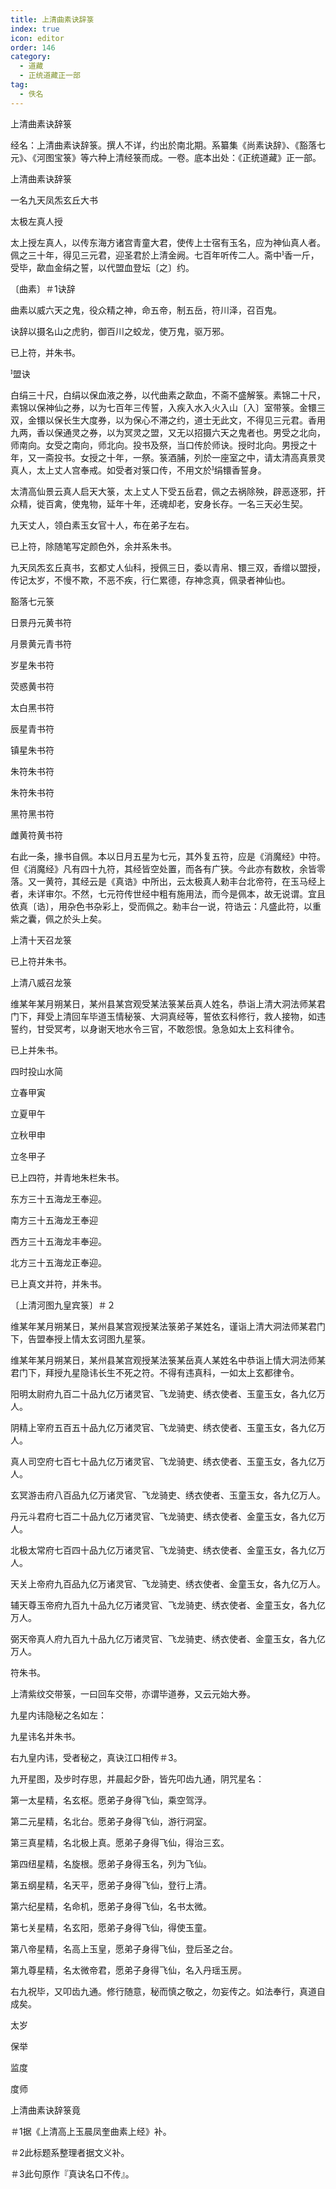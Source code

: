 ```yaml
---
title: 上清曲素诀辞箓
index: true
icon: editor
order: 146
category:
  - 道藏
  - 正统道藏正一部
tag:
  - 佚名
---
```


上清曲素诀辞箓  

经名：上清曲素诀辞箓。撰人不详，约出於南北期。系纂集《尚素诀辞》、《豁落七元》、《河图宝箓》等六种上清经箓而成。一卷。底本出处：《正统道藏》正一部。  

上清曲素诀辞箓  

一名九天凤炁玄丘大书  

太极左真人授  

太上授左真人，以传东海方诸宫青童大君，使传上士宿有玉名，应为神仙真人者。佩之三十年，得见三元君，迎圣君於上清金阙。七百年听传二人。斋中香一斤，受毕，歃血金绢之誓，以代盟血登坛〔之〕约。  

〔曲素〕＃1诀辞  

曲素以威六天之鬼，役众精之神，命五帝，制五岳，符川泽，召百鬼。  

诀辞以摄名山之虎豹，御百川之蛟龙，使万鬼，驱万邪。  

已上符，并朱书。  

盟诀  

白绢三十尺，白绢以保血液之券，以代曲素之歃血，不斋不盛解箓。素锦二十尺，素锦以保神仙之券，以为七百年三传誓，入疾入水入火入山〔入〕室带箓。金镮三双，金镮以保长生大度券，以为保心不滞之约，道士无此文，不得见三元君。香用九两，香以保通灵之券，以为冥灵之盟，又无以招摄六天之鬼者也。男受之北向，师南向。女受之南向，师北向。投书及祭，当口传於师诀。授时北向。男授之十年，又一斋投书。女授之十年，一祭。箓酒脯，列於一座室之中，请太清高真景灵真人，太上丈人宫奉戒。如受者对箓口传，不用文於绢镮香誓身。  

太清高仙景云真人启天大箓，太上丈人下受五岳君，佩之去祸除殃，辟恶逐邪，扞众精，徙百禽，使鬼物，延年十年，还魂却老，安身长存。一名三天必生契。  

九天丈人，领白素玉女官十人，布在弟子左右。  

已上符，除随笔写定颜色外，余并系朱书。  

九天凤炁玄丘真书，玄都丈人仙科，授佩三日，委以青帛、镮三双，香缯以盟授，传记太岁，不慢不欺，不恶不疾，行仁累德，存神念真，佩录者神仙也。  

豁落七元箓  

日景丹元黄书符  

月景黄元青书符  

岁星朱书符  

荧惑黄书符  

太白黑书符  

辰星青书符  

镇星朱书符  

朱符朱书符  

朱符朱书符  

黑符黑书符  

雌黄符黄书符  

右此一条，掾书自佩。本以日月五星为七元，其外复五符，应是《消魔经》中符。但《消魔经》凡有四十九符，其经皆空处置，而各有广狭。今此亦有数枚，余皆零落。又一黄符，其经云是《真诰》中所出，云太极真人勑丰台北帝符，在玉马经上者，未详审尔。不然，七元符传世经中粗有施用法，而今是佩本，故无说谓。宜且依真〔诰〕，用杂色书杂彩上，受而佩之。勑丰台一说，符诰云：凡盛此符，以重紫之囊，佩之於头上矣。  

上清十天召龙箓  

已上符并朱书。  

上清八威召龙箓  

维某年某月朔某日，某州县某宫观受某法箓某岳真人姓名，恭诣上清大洞法师某君门下，拜受上清回车毕道玉情秘箓、大洞真经等，誓依玄科修行，救人接物，如违誓约，甘受冥考，以身谢天地水令三官，不敢怨恨。急急如太上玄科律令。  

已上并朱书。  

四时投山水简  

立春甲寅  

立夏甲午  

立秋甲申  

立冬甲子  

已上四符，并青地朱栏朱书。  

东方三十五海龙王奉迎。  

南方三十五海龙王奉迎  

西方三十五海龙丰奉迎。  

北方三十五海龙正奉迎。  

已上真文并符，并朱书。  

〔上清河图九皇宾箓〕＃２  

维某年某月朔某日，某州县某宫观授某法箓弟子某姓名，谨诣上清大洞法师某君门下，告盟奉授上情太玄诃图九星箓。  

维某年某月朔某日，某州县某宫观授某法箓某岳真人某姓名中恭诣上情大洞法师某君门下，拜授九星隐讳长生不死之符。不得有违真科，一如太上玄都律令。  

阳明太尉府九百二十品九亿万诸灵官、飞龙骑吏、绣衣使者、玉童玉女，各九亿万人。  

阴精上宰府五百五十品九亿万诸灵官、飞龙骑吏、绣衣使者、玉童玉女，各九亿万人。  

真人司空府七百七十品九亿万诸灵官、飞龙骑吏、绣衣使者、玉童玉女，各九亿万人。  

玄冥游击府八百品九亿万诸灵官、飞龙骑吏、绣衣使者、玉童玉女，各九亿万人。  

丹元斗君府七百二十品九亿万诸灵官、飞龙骑吏、绣衣使者、金童玉女，各九亿万人。  

北极太常府七百四十品九亿万诸灵官、飞龙骑吏、绣衣使者、金童玉女，各九亿万人。  

天关上帝府九百品九亿万诸灵官、飞龙骑吏、绣衣使者、金童玉女，各九亿万人。  

辅天尊玉帝府九百九十品九亿万诸灵官、飞龙骑吏、绣衣使者、金童玉女，各九亿万人。  

弼天帝真人府九百九十品九亿万诸灵官、飞龙骑吏、绣衣使者、金童玉女，各九亿万人。  

符朱书。  

上清紫纹交带箓，一曰回车交带，亦谓毕道券，又云元始大券。  

九星内讳隐秘之名如左：  

九星讳名并朱书。  

右九皇内讳，受者秘之，真诀江口相传＃3。  

九开星图，及步时存思，并晨起夕卧，皆先叩齿九通，阴咒星名：  

第一太星精，名玄枢。愿弟子身得飞仙，乘空驾浮。  

第二元星精，名北台。愿弟子身得飞仙，游行洞室。  

第三真星精，名北极上真。愿弟子身得飞仙，得治三玄。  

第四纽星精，名旋根。愿弟子身得玉名，列为飞仙。  

第五纲星精，名天平，愿弟子身得飞仙，登行上清。  

第六纪星精，名命机，愿弟子身得飞仙，名书太微。  

第七关星精，名玄阳，愿弟子身得飞仙，得使玉童。  

第八帝星精，名高上玉皇，愿弟子身得飞仙，登后圣之台。  

第九尊星精，名太微帝君，愿弟子身得飞仙，名入丹瑶玉房。  

右九祝毕，又叩齿九通。修行随意，秘而慎之敬之，勿妄传之。如法奉行，真道自成矣。  

太岁  

保举  

监度  

度师  

上清曲素诀辞箓竟  

＃1据《上清高上玉晨凤奎曲素上经》补。  

＃2此标题系整理者据文义补。  

＃3此句原作『真诀名口不传』。  
